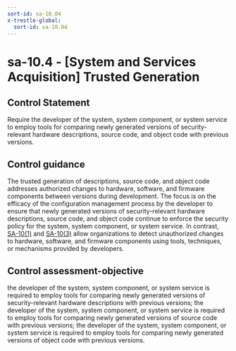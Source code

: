 ```yaml
---
sort-id: sa-10.04
x-trestle-global:
  sort-id: sa-10.04
---
```


# sa-10.4 - \[System and Services Acquisition\] Trusted Generation

## Control Statement

Require the developer of the system, system component, or system service to employ tools for comparing newly generated versions of security-relevant hardware descriptions, source code, and object code with previous versions.

## Control guidance

The trusted generation of descriptions, source code, and object code addresses authorized changes to hardware, software, and firmware components between versions during development. The focus is on the efficacy of the configuration management process by the developer to ensure that newly generated versions of security-relevant hardware descriptions, source code, and object code continue to enforce the security policy for the system, system component, or system service. In contrast, [SA-10(1)](#sa-10.1) and [SA-10(3)](#sa-10.3) allow organizations to detect unauthorized changes to hardware, software, and firmware components using tools, techniques, or mechanisms provided by developers.

## Control assessment-objective

the developer of the system, system component, or system service is required to employ tools for comparing newly generated versions of security-relevant hardware descriptions with previous versions;
the developer of the system, system component, or system service is required to employ tools for comparing newly generated versions of source code with previous versions;
the developer of the system, system component, or system service is required to employ tools for comparing newly generated versions of object code with previous versions.
